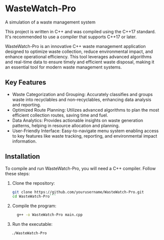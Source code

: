 # WasteWatch-Pro
A simulation of a waste management system

This project is written in C++ and was compiled using the C++17 standard. It's recommended to use a compiler that supports C++17 or later.

WasteWatch-Pro is an innovative C++ waste management application designed to optimize waste collection, reduce environmental impact, and enhance operational efficiency. This tool leverages advanced algorithms and real-time data to ensure timely and efficient waste disposal, making it an essential tool for modern waste management systems.

## Key Features

*  Waste Categorization and Grouping: Accurately classifies and groups waste into recyclables and non-recyclables, enhancing data analysis and reporting.
*  Optimized Route Planning: Utilizes advanced algorithms to plan the most efficient collection routes, saving time and fuel.
* Data Analytics: Provides actionable insights on waste generation patterns, helping in resource allocation and planning.
* User-Friendly Interface: Easy-to-navigate menu system enabling access to key features like waste tracking, reporting, and environmental impact information.

## Installation

To compile and run WasteWatch-Pro, you will need a C++ compiler. Follow these steps:

1. Clone the repository:
   ```bash
   git clone https://github.com/yourusername/WasteWatch-Pro.git
   cd WasteWatch-Pro```

2. Compile the program:
	```bash
	  g++ -o WasteWatch-Pro main.cpp
	
3. Run the executable:
  ```bash
	 ./WasteWatch-Pro


